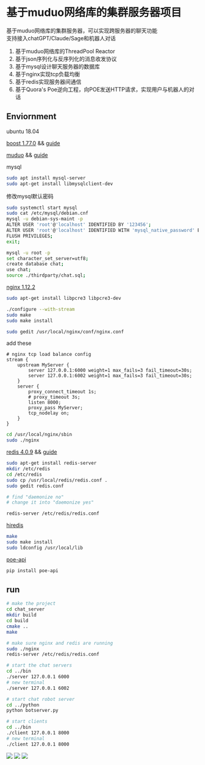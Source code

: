 # 基于muduo网络库的集群服务器项目 #

基于muduo网络库的集群服务器，可以实现跨服务器的聊天功能  
支持接入chatGPT/Claude/Sage和机器人对话

1. 基于muduo网络库的ThreadPool Reactor  
2. 基于json序列化与反序列化的消息收发协议  
3. 基于mysql设计聊天服务器的数据库  
4. 基于nginx实现tcp负载均衡  
5. 基于redis实现服务器间通信  
6. 基于Quora's Poe逆向工程，向POE发送HTTP请求，实现用户与机器人的对话  

## Enviornment ##

ubuntu 18.04

[boost 1.77.0](https://www.boost.org/) && [guide](https://blog.csdn.net/QIANGWEIYUAN/article/details/88792874) 

[muduo](https://github.com/chenshuo/muduo) && [guide](https://blog.csdn.net/QIANGWEIYUAN/article/details/89023980) 

mysql 
```bash
sudo apt install mysql-server
sudo apt-get install libmysqlclient-dev
```
修改mysql默认密码
```bash
sudo systemctl start mysql
sudo cat /etc/mysql/debian.cnf
mysql -u debian-sys-maint -p
ALTER USER 'root'@'localhost' IDENTIFIED BY '123456';
ALTER USER 'root'@'localhost' IDENTIFIED WITH 'mysql_native_password' BY '123456';
FLUSH PRIVILEGES;
exit;
```
```bash
mysql -u root -p
set character_set_server=utf8;
create database chat;
use chat;
source ./thirdparty/chat.sql;
```

[nginx 1.12.2](http://nginx.org/en/download.html) 
```bash
sudo apt-get install libpcre3 libpcre3-dev

./configure --with-stream
sudo make
sudo make install

sudo gedit /usr/local/nginx/conf/nginx.conf
```
add these
```text
# nginx tcp load balance config
stream {
    upstream MyServer {
        server 127.0.0.1:6000 weight=1 max_fails=3 fail_timeout=30s;
        server 127.0.0.1:6002 weight=1 max_fails=3 fail_timeout=30s;
    }
    server {
        proxy_connect_timeout 1s;
        # proxy_timeout 3s;
        listen 8000;
        proxy_pass MyServer;
        tcp_nodelay on;
    }
}
```

```bash
cd /usr/local/nginx/sbin
sudo ./nginx
```

[redis 4.0.9](https://redis.io/download/#redis-downloads) && [guide](https://blog.csdn.net/m0_61491995/article/details/125906242)
```bash
sudo apt-get install redis-server
mkdir /etc/redis
cd /etc/redis
sudo cp /usr/local/redis/redis.conf .
sudo gedit redis.conf

# find "daemonize no"
# change it into "daemonize yes"

redis-server /etc/redis/redis.conf
```
[hiredis](https://github.com/redis/hiredis)
```bash
make
sudo make install
sudo ldconfig /usr/local/lib
```

[poe-api](https://github.com/ading2210/poe-api)
```bash
pip install poe-api
```

## run ##
```bash
# make the project
cd chat_server
mkdir build
cd build
cmake ..
make

# make sure nginx and redis are running
sudo ./nginx
redis-server /etc/redis/redis.conf

# start the chat servers
cd ../bin
./server 127.0.0.1 6000
# new terminal
./server 127.0.0.1 6002

# start chat robot server
cd ../python
python botserver.py

# start clients
cd ../bin
./client 127.0.0.1 8000
# new terminal
./client 127.0.0.1 8000
```

<image src="imgs/demo1.png">
<image src="imgs/demo2.png">
<image src="imgs/demo3.png">

